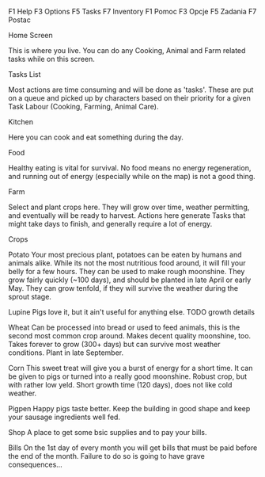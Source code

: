 F1 Help F3 Options F5 Tasks F7 Inventory
F1 Pomoc F3 Opcje F5 Zadania F7 Postac

Home Screen

This is where you live. You can do any Cooking, Animal and Farm related tasks while on this screen.

Tasks List

Most actions are time consuming and will be done as 'tasks'. These are put on a queue and picked up by characters based on their priority for a given Task Labour (Cooking, Farming, Animal Care).


Kitchen

Here you can cook and eat something during the day.

Food

Healthy eating is vital for survival. No food means no energy regeneration, and running out of energy (especially while on the map) is not a good thing.

Farm

Select and plant crops here. They will grow over time, weather permitting, and eventually will be ready to harvest. Actions here generate Tasks that might take days to finish, and generally require a lot of energy.

Crops

Potato
Your most precious plant, potatoes can be eaten by humans and animals alike. While its not the most nutritious food around, it will fill your belly for a few hours. They can be used to make rough moonshine.
They grow fairly quickly (~100 days), and should be planted in late April or early May. They can grow tenfold, if they will survive the weather during the sprout stage.

Lupine
Pigs love it, but it ain't useful for anything else.
TODO growth details

Wheat
Can be processed into bread or used to feed animals, this is the second most common crop around. Makes decent quality moonshine, too.
Takes forever to grow (300+ days) but can survive most weather conditions. Plant in late September.

Corn
This sweet treat will give you a burst of energy for a short time. It can be given to pigs or turned into a really good moonshine.
Robust crop, but with rather low yeld. Short growth time (120 days), does not like cold weather.

Pigpen
Happy pigs taste better. Keep the building in good shape and keep your sausage ingredients well fed.

Shop
A place to get some bsic supplies and to pay your bills.

Bills
On the 1st day of every month you will get bills that must be paid before the end of the month. Failure to do so is going to have grave consequences...
